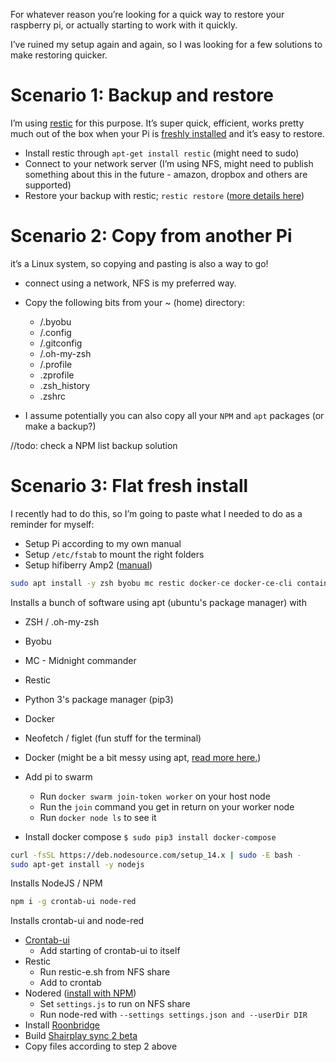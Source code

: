 For whatever reason you’re looking for a quick way to restore your raspberry pi, or actually starting to work with it quickly.

I’ve ruined my setup again and again, so I was looking for a few solutions to make restoring quicker.

# Scenario 1: Backup and restore

I’m using [restic](https://restic.net) for this purpose. It’s super quick, efficient, works pretty much out of the box when your Pi is [freshly installed](https://casey.berlin/raspberry-pi-101/) and it’s easy to restore.

* Install restic through ```apt-get install restic``` (might need to sudo)
* Connect to your network server (I’m using NFS, might need to publish something about this in the future - amazon, dropbox and others are supported)
* Restore your backup with restic; ```restic restore``` ([more details here](https://restic.readthedocs.io/en/stable/050_restore.html#restoring-from-a-snapshot))

# Scenario 2: Copy from another Pi

it’s a Linux system, so copying and pasting is also a way to go!

* connect using a network, NFS is my preferred way.
* Copy the following bits from your ~ (home) directory:
	* /.byobu
	* /.config
	* /.gitconfig
	* /.oh-my-zsh
	* /.profile
	* .zprofile
	* .zsh_history
	* .zshrc

* I assume potentially you can also copy all your `NPM` and `apt` packages (or make a backup?)

//todo: check a NPM list backup solution

# Scenario 3: Flat fresh install

I recently had to do this, so I’m going to paste what I needed to do as a reminder for myself:

* Setup Pi according to my own manual
* Setup `/etc/fstab` to mount the right folders
* Setup hifiberry Amp2 ([manual](https://www.hifiberry.com/docs/software/configuring-linux-3-18-x/))

```bash
sudo apt install -y zsh byobu mc restic docker-ce docker-ce-cli containerd.io python3-pip neofetch figlet
```

Installs a bunch of software using apt (ubuntu's package manager) with

* ZSH / .oh-my-zsh
* Byobu
* MC - Midnight commander
* Restic
* Python 3's package manager (pip3)
* Docker
* Neofetch / figlet (fun stuff for the terminal)

* Docker (might be a bit messy using apt, [read more here.](https://docs.docker.com/engine/install/debian/#install-using-the-repository))

* Add pi to swarm
	* Run `docker swarm join-token worker` on your host node
	* Run the `join` command you get in return on your worker node
	* Run `docker node ls` to see it

* Install docker compose `$ sudo pip3 install docker-compose`

```bash
curl -fsSL https://deb.nodesource.com/setup_14.x | sudo -E bash -
sudo apt-get install -y nodejs
```

Installs NodeJS / NPM

```bash
npm i -g crontab-ui node-red
```

Installs crontab-ui and node-red

* [Crontab-ui](https://github.com/alseambusher/crontab-ui)
	* Add starting of crontab-ui to itself
* Restic
	* Run restic-e.sh from NFS share
	* Add to crontab
* Nodered ([install with NPM](https://nodered.org/docs/getting-started/local))
	* Set `settings.js` to run on NFS share
	* Run node-red with `--settings settings.json and --userDir DIR`
* Install [Roonbridge](https://help.roonlabs.com/portal/en/kb/articles/linux-install#Roon_Bridge_armv7hf)
* Build [Shairplay sync 2 beta](https://github.com/mikebrady/shairport-sync/blob/development/BUILDFORAP2.md)
* Copy files according to step 2 above
